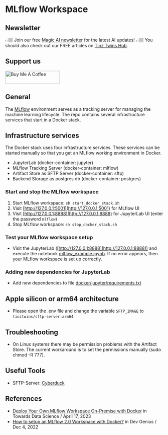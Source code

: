 # MLflow Workspace

## Newsletter
👉🏽 Join our free [Magic AI newsletter](https://magicai.tinztwins.de) for the latest AI updates!
👉🏽 You should also check out our FREE articles on [Tinz Twins Hub](https://hub.tinztwins.de).

## Support us
<a href="https://www.buymeacoffee.com/tinztwins" target="_blank"><img src="https://bitbucket.org/tinztwins/materials/raw/9c7e16f90082b88ed52164fab06f0dbed18c8c86/yellow_bmc.png" alt="Buy Me A Coffee" style="height: 41px !important; width: 174px !important;" ></a>

## General
The [MLflow](https://mlflow.org/docs/latest/index.html) environment serves as a tracking server for managing the machine learning lifecycle. The repo contains several infrastructure services that start in a Docker stack. 

## Infrastructure services
The Docker stack uses four infrastructure services. These services can be started manually so that you get an MLflow working environment in Docker.
* JupyterLab (docker-container: jupyter)
* MLflow Tracking Server (docker-container: mlflow)
* Artifact Store as SFTP Server (docker-container: sftp)
* Backend Storage as postgres db (docker-container: postgres)

### Start and stop the MLflow workspace
1. Start MLflow workspace: `sh start_docker_stack.sh`
2. Visit [http://127.0.0.1:5001](http://127.0.0.1:5001) for MLflow UI
3. Visit [http://127.0.0.1:8888](http://127.0.0.1:8888) for JupyterLab UI (enter the password `mlflow`)
4. Stop MLflow workspace: `sh stop_docker_stack.sh`

### Test your MLflow workspace setup
* Visit the JupyterLab ([http://127.0.0.1:8888](http://127.0.0.1:8888)) and execute the notebook [mlflow_example.ipynb](notebooks/mlflow_example.ipynb). If no error appears, then your MLflow workspace is set up correctly.

### Adding new dependencies for JupyterLab
* Add new dependencies to file [docker/jupyter/requirements.txt](docker/jupyter/requirements.txt)

## Apple silicon or arm64 architecture
* Please open the .env file and change the variable `SFTP_IMAGE` to `tinztwins/sftp-server:arm64`.

## Troubleshooting
* On Linux systems there may be permission problems with the Artifact Store. The current workaround is to set the permissions manually (sudo chmod -R 777). 

## Useful Tools
* SFTP-Server: [Cyberduck](https://cyberduck.io)

## References
* [Deploy Your Own MLflow Workspace On-Premise with Docker](https://medium.com/towards-data-science/deploy-your-own-mlflow-workspace-on-premise-with-docker-b54294676f0b) in Towards Data Science / April 17, 2023
* [How to setup an MLflow 2.0 Workspace with Docker?](https://medium.com/dev-genius/how-to-setup-an-mlflow-2-0-workspace-with-docker-7e4938b695e5) in Dev Genius / Dec 4, 2022
